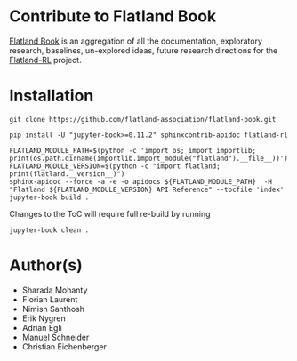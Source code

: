 # Contribute to Flatland Book

[Flatland Book](https://flatland-association.github.io/flatland-book/) is an aggregation of all the documentation, exploratory research, baselines, un-explored
ideas, future research directions for
the [Flatland-RL](https://github.com/flatland-association/flatland-rl/) project.

# Installation

```shell
git clone https://github.com/flatland-association/flatland-book.git 

pip install -U "jupyter-book>=0.11.2" sphinxcontrib-apidoc flatland-rl

FLATLAND_MODULE_PATH=$(python -c 'import os; import importlib; print(os.path.dirname(importlib.import_module("flatland").__file__))')
FLATLAND_MODULE_VERSION=$(python -c "import flatland; print(flatland.__version__)")
sphinx-apidoc --force -a -e -o apidocs ${FLATLAND_MODULE_PATH}  -H "Flatland ${FLATLAND_MODULE_VERSION} API Reference" --tocfile 'index'
jupyter-book build .
```

Changes to the ToC will require full re-build by running

```shell
jupyter-book clean .
```

# Author(s)

- Sharada Mohanty
- Florian Laurent
- Nimish Santhosh
- Erik Nygren
- Adrian Egli
- Manuel Schneider
- Christian Eichenberger
